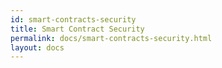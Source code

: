 ```yaml
---
id: smart-contracts-security
title: Smart Contract Security
permalink: docs/smart-contracts-security.html
layout: docs
---
```

